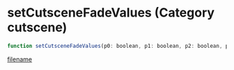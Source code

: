 # setCutsceneFadeValues (Category cutscene)

```js
function setCutsceneFadeValues(p0: boolean, p1: boolean, p2: boolean, p3: boolean): void
```

[filename](setCutsceneFadeValues_m.md ':include')